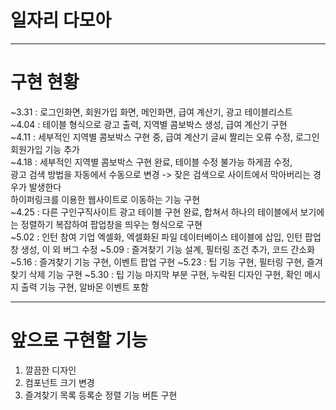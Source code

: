 # 일자리 다모아
------------------------------
# 구현 현황
~3.31 : 로그인화면, 회원가입 화면, 메인화면, 급여 계산기, 광고 테이블리스트   
~4.04 : 테이블 형식으로 광고 출력, 지역별 콤보박스 생성, 급여 계산기 구현   
~4.11 : 세부적인 지역별 콤보박스 구현 중, 급여 계산기 글씨 짤리는 오류 수정, 로그인 회원가입 기능 추가   
~4.18 : 세부적인 지역별 콤보박스 구현 완료, 테이블 수정 불가능 하게끔 수정,    
        광고 검색 방법을 자동에서 수동으로 변경 -> 잦은 검색으로 사이트에서 막아버리는 경우가 발생한다   
        하이퍼링크를 이용한 웹사이트로 이동하는 기능 구현   
~4.25 : 다른 구인구직사이트 광고 테이블 구현 완료, 합쳐서 하나의 테이블에서 보기에는 정렬하기 복잡하여 팝업창을 띄우는 형식으로 구현   
~5.02 : 인턴 참여 기업 엑셀화, 엑셀화된 파일 데이터베이스 테이블에 삽입, 인턴 팝업 창 생성, 이 외 버그 수정
~5.09 : 즐겨찾기 기능 설계, 필터링 조건 추가, 코드 간소화
~5.16 : 즐겨찾기 기능 구현, 이벤트 팝업 구현
~5.23 : 팁 기능 구현, 필터링 구현, 즐겨찾기 삭제 기능 구현
~5.30 : 팁 기능 마지막 부분 구현, 누락된 디자인 구현, 확인 메시지 출력 기능 구현, 알바몬 이벤트 포함 

--------------------------------
# 앞으로 구현할 기능   
1. 깔끔한 디자인
2. 컴포넌트 크기 변경
3. 즐겨찾기 목록 등록순 정렬 기능 버튼 구현
